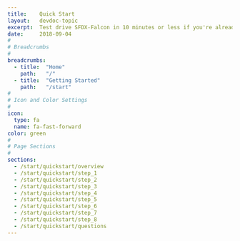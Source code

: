 ```yaml
---
title:    Quick Start
layout:   devdoc-topic
excerpt:  Test drive SFDX-Falcon in 10 minutes or less if you're already using Salesforce DX
date:     2018-09-04
#
# Breadcrumbs
#
breadcrumbs:
  - title:  "Home"
    path:   "/"
  - title:  "Getting Started"
    path:   "/start"
#
# Icon and Color Settings
#
icon:
  type: fa
  name: fa-fast-forward
color: green
#
# Page Sections
#
sections:
  - /start/quickstart/overview
  - /start/quickstart/step_1
  - /start/quickstart/step_2
  - /start/quickstart/step_3
  - /start/quickstart/step_4
  - /start/quickstart/step_5
  - /start/quickstart/step_6
  - /start/quickstart/step_7
  - /start/quickstart/step_8
  - /start/quickstart/questions
---
```

